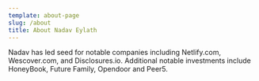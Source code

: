 ```yaml
---
template: about-page
slug: /about
title: About Nadav Eylath
---
```

Nadav has led seed for notable companies including Netlify.com, Wescover.com, and Disclosures.io. Additional notable investments include HoneyBook, Future Family, Opendoor and Peer5.